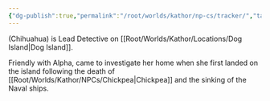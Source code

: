 ```yaml
---
{"dg-publish":true,"permalink":"/root/worlds/kathor/np-cs/tracker/","tags":["Kathor"]}
---
```


(Chihuahua) is Lead Detective on [[Root/Worlds/Kathor/Locations/Dog Island\|Dog Island]].

Friendly with Alpha, came to investigate her home when she first landed  on the island following the death of [[Root/Worlds/Kathor/NPCs/Chickpea\|Chickpea]] and the sinking of the Naval ships.

